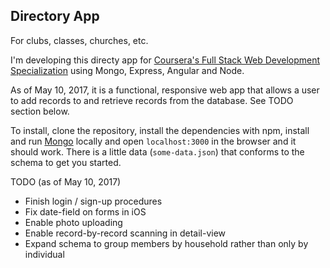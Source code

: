 ## Directory App
For clubs, classes, churches, etc.

I'm developing this directy app for [Coursera's Full Stack Web Development Specialization](https://www.coursera.org/specializations/full-stack) using Mongo, Express, Angular and Node.

As of May 10, 2017, it is a functional, responsive web app that allows a user to add records to and retrieve records from the database. See TODO section below.

To install, clone the repository, install the dependencies with npm, install and run [Mongo](https://www.mongodb.com/download-center?jmp=nav#community) locally and open `localhost:3000` in the browser and it should work. There is a little data (`some-data.json`) that conforms to the schema to get you started.

TODO (as of May 10, 2017)
- Finish login / sign-up procedures
- Fix date-field on forms in iOS
- Enable photo uploading
- Enable record-by-record scanning in detail-view
- Expand schema to group members by household rather than only by individual
